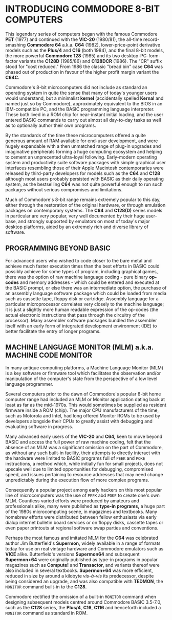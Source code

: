 # INTRODUCING COMMODORE 8-BIT COMPUTERS

This legendary series of computers began with the famous Commodore **PET** (1977) and continued with the **VIC-20** (1980/81), the all-time record-smashing **Commodore 64** a.k.a. **C64** (1982), lower-price-point derivative models such as the **Plus/4** and **C16** (both 1984), and the final 8-bit models, the more powerful **Commodore 128** (1985) and its two desktop-PC-form-factor variants the **C128D** (1985/86) and **C128DCR** (1986). The "CR" suffix stood for "cost reduced." From 1986 the classic "bread bin" case **C64** was phased out of production in favour of the higher profit margin variant the **C64C.**

Commodore's 8-bit microcomputers did not include as standard an operating system in quite the sense that many of today's younger users would understand, but a minimalist **kernel** (accidentally spelled **Kernal** and named just so by Commodore), approximately equivalent to the BIOS in an IBM-compatible PC, and the BASIC programming language interpreter. These both lived in a ROM chip for near-instant initial loading, and the user entered BASIC commands to carry out almost all day-to-day tasks as well as to optionally author their own programs.

By the standards of the time these microcomputers offered a quite generous amount of RAM available for end-user development, and were hugely expandable with a then unmatched range of plug-in upgrades and imaginative peripherals forming a huge computing ecosystem and helping to cement an unprecented ultra-loyal following. Early-modern operating system and productivity suite software packages with simple graphical user interfaces resembling those of their Apple Macintosh contemporaries were released by third-party developers for models such as the **C64** and **C128** although most users probably persisted with BASIC as their daily operating system, as the bestselling **C64** was not quite powerful enough to run such packages without serious compromises and limitations.

Much of Commodore's 8-bit range remains extremely popular to this day, either through the restoration of the original hardware, or through emulation packages on contemporary systems. The **C64** and **C128(D)** series models in particular are very popular, very well documented by their huge user-base, and strongly supported by emulators on most of today's major desktop platforms, aided by an extremely rich and diverse library of software.

## PROGRAMMING BEYOND BASIC

For advanced users who wished to code closer to the bare metal and achieve much faster execution times than the best efforts in BASIC could possibly achieve for some types of program, including graphical games, there was the option of raw machine language coding - pure binary **op-codes** and memory addresses - which could be entered and executed at the BASIC prompt, or else there was an intermediate option, the purchase of an assembly language software package which could be loaded from media such as cassette tape, floppy disk or cartridge. Assembly language for a particular microprocessor correlates very closely to the machine language; it is just a slightly more human readable expression of the op-codes (the actual electronic instructions that pass through the circuitry of the processor). Many assembler software packages bundled the assembler itself with an early form of integrated development environment (IDE) to better facilitate the entry of longer programs.

## MACHINE LANGUAGE MONITOR (MLM) a.k.a. MACHINE CODE MONITOR

In many antique computing platforms, a Machine Language Monitor (MLM) is a key software or firmware tool which facilitates the observation and/or manipulation of the computer's state from the perspective of a low level language programmer.

Several computers prior to the dawn of Commodore's popular 8-bit home computer range had included an MLM or Monitor application dating back at least as far as the mid-1970s. This would sometimes be supplied as resident firmware inside a ROM (chip). The major CPU manufacturers of the time, such as Motorola and Intel, had long offered Monitor ROMs to be used by developers alongside their CPUs to greatly assist with debugging and evaluating software in progress.

Many advanced early users of the **VIC-20** and **C64,** keen to move beyond BASIC and access the full power of raw machine coding, felt that the absence of an MLM was a significant omission on the part of Commodore, as without any such built-in facility, their attempts to directly interact with the hardware were limited to BASIC programs full of ``PEEK`` and ``POKE`` instructions, a method which, while initially fun for small projects, does not upscale well due to limited opportunities for debugging, compromised speed, and issues pertaining to resource addresses that may need change unpredictably during the execution flow of more complex programs.

Consequently a popular project among early hackers on this most popular line of microcomputers was the use of ``PEEK`` abd ``POKE`` to create one's own MLM. Countless varied efforts were produced by amateurs and professionals alike, many were published as **type-in programs,** a huge part of the 1980s microcomputing scene, in magazines and textbooks. Many homebrew efforts were distributed between fellow enthusiasts via early dialup internet bulletin board services or on floppy disks, cassette tapes or even paper printouts at regional software swap parties and conventions.

Perhaps the most famous and imitated MLM for the **C64** was celebrated author Jim Butterfield's **Supermon,** widely available in a range of formats today for use on real vintage hardware and Commodore emulators such as **VICE** alike. Butterfield's versions **Supermon64** and subsequent **Supermon+64** were originally published as type-in programs in popular magazines such as **Compute!** and **Transactor,** and variants thereof were also included in several textbooks. **Supermon+64** was more efficient, reduced in size by around a kilobyte *vis-à-vis* its predecessor, despite being considered an upgrade, and was also compatible with **TEDMON**, the ``MONITOR`` command built-in to the **C128.**

Commodore rectified the omission of a built-in ``MONITOR`` command when designing subsequent models centred around Commodore BASIC 3.5-7.0, such as the **C128** series, the **Plus/4**, **C16**, **C116** and henceforth included a ``MONITOR`` command as standard in ROM.
